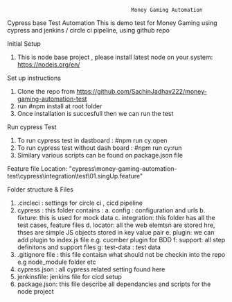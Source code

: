                                             Money Gaming Automation

Cypress base Test Automation
This is demo test for Money Gaming using cypress and jenkins / circle ci pipeline, using github repo

Initial Setup

1. This is node base project , please install latest node on your system: https://nodejs.org/en/

Set up instructions

1. Clone the repo from https://github.com/SachinJadhav222/money-gaming-automation-test
2. run #npm install at root folder
3. Once installation is succesfull then we can run the test

Run cypress Test

1. To run cypress test in dastboard : #npm run cy:open
2. To run cypress test without dash board : #npm run cy:run
3. Similary various scripts can be found on package.json file

Feature file Location: "cypress\money-gaming-automation-test\cypress\integration\test\01.singUp.feature"

Folder structure & Files

1. .circleci : settings for circle ci , cicd pipeline
2. cypress : this folder contains :
   a. config : configuration and urls
   b. fixture: this is used for mock data
   c. integration: this folder has all the test cases, feature files
   d. locator: all the web elemtsn are stored hre, thses are simple JS objects stored in key value pair
   e. plugin: we can add plugin to index.js file e.g. cucmber plugin for BDD
   f: support: all step definitons and support files
   g: test-data : test data
3. .gitignore file : this file contaisn what should not be checkin into the repo e.g node_module folder etc
4. cypress.json : all cypress related setting found here
5. jenkinsfile: jenkins file for cicd setup
6. package.json: this file describe all dependancies and scripts for the node project
